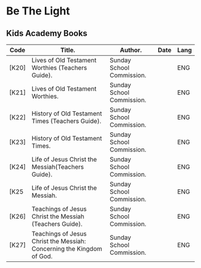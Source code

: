 # Be The Light
## Kids Academy Books
 | Code | Title. | Author. | Date | Lang
 |--------|--------|--------|--------|--------
 | [K20] | Lives of Old Testament Worthies (Teachers Guide). | Sunday School Commission. |  | ENG
 | [K21] | Lives of Old Testament Worthies. | Sunday School Commission. |  | ENG
 | [K22] | History of Old Testament Times (Teachers Guide). | Sunday School Commission. |  | ENG
 | [K23] | History of Old Testament Times. | Sunday School Commission. |  | ENG
 | [K24] | Life of Jesus Christ the Messiah(Teachers Guide). | Sunday School Commission. |  | ENG
 | [K25 | Life of Jesus Christ the Messiah. | Sunday School Commission. |  | ENG
 | [K26] | Teachings of Jesus Christ the Messiah (Teachers Guide). | Sunday School Commission. |  | ENG
 | [K27] | Teachings of Jesus Christ the Messiah: Concerning the Kingdom of God. | Sunday School Commission. |  | ENG
